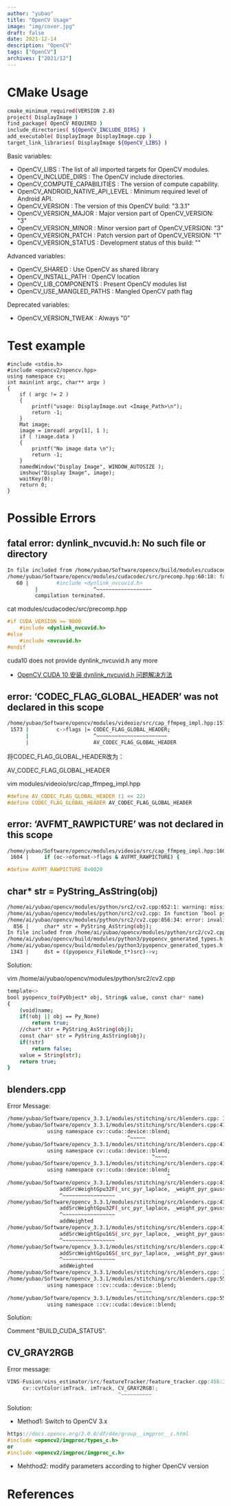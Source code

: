 ```yaml
---
author: "yubao"
title: "OpenCV Usage"
image: "img/cover.jpg"
draft: false
date: 2021-12-14
description: "OpenCV"
tags: ["OpenCV"]
archives: ["2021/12"]
---
```


# CMake Usage

```sh
cmake_minimum_required(VERSION 2.8)
project( DisplayImage )
find_package( OpenCV REQUIRED )
include_directories( ${OpenCV_INCLUDE_DIRS} )
add_executable( DisplayImage DisplayImage.cpp )
target_link_libraries( DisplayImage ${OpenCV_LIBS} )
```

Basic variables:

- OpenCV_LIBS                     : The list of all imported targets for OpenCV modules.
- OpenCV_INCLUDE_DIRS             : The OpenCV include directories.
- OpenCV_COMPUTE_CAPABILITIES     : The version of compute capability.
- OpenCV_ANDROID_NATIVE_API_LEVEL : Minimum required level of Android API.
- OpenCV_VERSION                  : The version of this OpenCV build: "3.3.1"
- OpenCV_VERSION_MAJOR            : Major version part of OpenCV_VERSION: "3"
- OpenCV_VERSION_MINOR            : Minor version part of OpenCV_VERSION: "3"
- OpenCV_VERSION_PATCH            : Patch version part of OpenCV_VERSION: "1"
- OpenCV_VERSION_STATUS           : Development status of this build: ""

Advanced variables:
- OpenCV_SHARED                   : Use OpenCV as shared library
- OpenCV_INSTALL_PATH             : OpenCV location
- OpenCV_LIB_COMPONENTS           : Present OpenCV modules list
- OpenCV_USE_MANGLED_PATHS        : Mangled OpenCV path flag

Deprecated variables:
- OpenCV_VERSION_TWEAK            : Always "0"


# Test example
```cap
#include <stdio.h>
#include <opencv2/opencv.hpp>
using namespace cv;
int main(int argc, char** argv )
{
    if ( argc != 2 )
    {
        printf("usage: DisplayImage.out <Image_Path>\n");
        return -1;
    }
    Mat image;
    image = imread( argv[1], 1 );
    if ( !image.data )
    {
        printf("No image data \n");
        return -1;
    }
    namedWindow("Display Image", WINDOW_AUTOSIZE );
    imshow("Display Image", image);
    waitKey(0);
    return 0;
}
```

# Possible Errors

## fatal error: dynlink_nvcuvid.h: No such file or directory

```sh
In file included from /home/yubao/Software/opencv/build/modules/cudacodec/opencv_cudacodec_pch_dephelp.cxx:1:
/home/yubao/Software/opencv/modules/cudacodec/src/precomp.hpp:60:18: fatal error: dynlink_nvcuvid.h: No such file or directory
   60 |         #include <dynlink_nvcuvid.h>
         |                  ^~~~~~~~~~~~~~~~~~~
         compilation terminated.
```

cat modules/cudacodec/src/precomp.hpp

```cpp
#if CUDA_VERSION >= 9000
	#include <dynlink_nvcuvid.h>
#else
	#include <nvcuvid.h>
#endif
```

cuda10 does not provide dynlink_nvcuvid.h any more

- [OpenCV CUDA 10 安装 dynlink_nvcuvid.h 问题解决方法](https://www.cnblogs.com/penguins/p/10214817.html)

## error: ‘CODEC_FLAG_GLOBAL_HEADER’ was not declared in this scope

```sh
/home/yubao/Software/opencv/modules/videoio/src/cap_ffmpeg_impl.hpp:1573:21: error: ‘CODEC_FLAG_GLOBAL_HEADER’ was not declared in this scope; did you mean ‘AV_CODEC_FLAG_GLOBAL_HEADER’?
 1573 |         c->flags |= CODEC_FLAG_GLOBAL_HEADER;
      |                     ^~~~~~~~~~~~~~~~~~~~~~~~
      |                     AV_CODEC_FLAG_GLOBAL_HEADER
```

将CODEC_FLAG_GLOBAL_HEADER改为：

AV_CODEC_FLAG_GLOBAL_HEADER

vim modules/videoio/src/cap_ffmpeg_impl.hpp

```cpp
#define AV_CODEC_FLAG_GLOBAL_HEADER (1 << 22)
#define CODEC_FLAG_GLOBAL_HEADER AV_CODEC_FLAG_GLOBAL_HEADER
```

## error: ‘AVFMT_RAWPICTURE’ was not declared in this scope
```sh
/home/yubao/Software/opencv/modules/videoio/src/cap_ffmpeg_impl.hpp:1604:30: error: ‘AVFMT_RAWPICTURE’ was not declared in this scope
 1604 |     if (oc->oformat->flags & AVFMT_RAWPICTURE) {
```


```cpp
#define AVFMT_RAWPICTURE 0x0020
```

## char* str = PyString_AsString(obj)

```sh
/home/ai/yubao/opencv/modules/python/src2/cv2.cpp:652:1: warning: missing initializer for member ‘_typeobject::tp_print’ [-Wmissing-field-initializers]
/home/ai/yubao/opencv/modules/python/src2/cv2.cpp: In function ‘bool pyopencv_to(PyObject*, T&, const char*) [with T = cv::String; PyObject = _object]’:
/home/ai/yubao/opencv/modules/python/src2/cv2.cpp:856:34: error: invalid conversion from ‘const char*’ to ‘char*’ [-fpermissive]
  856 |     char* str = PyString_AsString(obj);
In file included from /home/ai/yubao/opencv/modules/python/src2/cv2.cpp:1498:
/home/ai/yubao/opencv/build/modules/python3/pyopencv_generated_types.h: In function ‘bool pyopencv_to(PyObject*, T&, const char*) [with T = cv::FileNode; PyObject = _object]’:
/home/ai/yubao/opencv/build/modules/python3/pyopencv_generated_types.h:1343:40: warning: implicitly-declared ‘constexpr cv::FileNode& cv::FileNode::operator=(const cv::FileNode&)’ is deprecated [-Wdeprecated-copy]
 1343 |     dst = ((pyopencv_FileNode_t*)src)->v;
```

Solution:

vim /home/ai/yubao/opencv/modules/python/src2/cv2.cpp

```sh
template<>
bool pyopencv_to(PyObject* obj, String& value, const char* name)
{
    (void)name;
    if(!obj || obj == Py_None)
        return true;
    //char* str = PyString_AsString(obj);
    const char* str = PyString_AsString(obj);
    if(!str)
        return false;
    value = String(str);
    return true;
}
```

## blenders.cpp

Error Message:

```sh
/home/yubao/Software/opencv_3.3.1/modules/stitching/src/blenders.cpp: In member function ‘virtual void cv::detail::MultiBandBlender::feed(cv::InputArray, cv::InputArray, cv::Point)’:
/home/yubao/Software/opencv_3.3.1/modules/stitching/src/blenders.cpp:412:39: error: ‘cv::cuda::device’ has not been declared
             using namespace cv::cuda::device::blend;
                                       ^~~~~~
/home/yubao/Software/opencv_3.3.1/modules/stitching/src/blenders.cpp:412:47: error: ‘blend’ is not a namespace-name
             using namespace cv::cuda::device::blend;
                                               ^~~~~
/home/yubao/Software/opencv_3.3.1/modules/stitching/src/blenders.cpp:412:52: error: expected namespace-name before ‘;’ token
             using namespace cv::cuda::device::blend;
                                                    ^
/home/yubao/Software/opencv_3.3.1/modules/stitching/src/blenders.cpp:415:17: error: ‘addSrcWeightGpu32F’ was not declared in this scope
                 addSrcWeightGpu32F(_src_pyr_laplace, _weight_pyr_gauss, _dst_pyr_laplace, _dst_band_weights, rc);
                 ^~~~~~~~~~~~~~~~~~
/home/yubao/Software/opencv_3.3.1/modules/stitching/src/blenders.cpp:415:17: note: suggested alternative: ‘addWeighted’
                 addSrcWeightGpu32F(_src_pyr_laplace, _weight_pyr_gauss, _dst_pyr_laplace, _dst_band_weights, rc);
                 ^~~~~~~~~~~~~~~~~~
                 addWeighted
/home/yubao/Software/opencv_3.3.1/modules/stitching/src/blenders.cpp:419:17: error: ‘addSrcWeightGpu16S’ was not declared in this scope
                 addSrcWeightGpu16S(_src_pyr_laplace, _weight_pyr_gauss, _dst_pyr_laplace, _dst_band_weights, rc);
                 ^~~~~~~~~~~~~~~~~~
/home/yubao/Software/opencv_3.3.1/modules/stitching/src/blenders.cpp:419:17: note: suggested alternative: ‘addWeighted’
                 addSrcWeightGpu16S(_src_pyr_laplace, _weight_pyr_gauss, _dst_pyr_laplace, _dst_band_weights, rc);
                 ^~~~~~~~~~~~~~~~~~
                 addWeighted
/home/yubao/Software/opencv_3.3.1/modules/stitching/src/blenders.cpp: In member function ‘virtual void cv::detail::MultiBandBlender::blend(cv::InputOutputArray, cv::InputOutputArray)’:
/home/yubao/Software/opencv_3.3.1/modules/stitching/src/blenders.cpp:554:41: error: ‘cv::cuda::device’ has not been declared
             using namespace ::cv::cuda::device::blend;
                                         ^~~~~~
/home/yubao/Software/opencv_3.3.1/modules/stitching/src/blenders.cpp:554:49: error: ‘blend’ is not a namespace-name
             using namespace ::cv::cuda::device::blend;
```

Solution:

Comment "BUILD_CUDA_STATUS".

## CV_GRAY2RGB

Error message:

```cpp
VINS-Fusion/vins_estimator/src/featureTracker/feature_tracker.cpp:456:36: error: ‘CV_GRAY2RGB’ was not declared in this scope
     cv::cvtColor(imTrack, imTrack, CV_GRAY2RGB);
                                    ^~~~~~~~~~~
```

Solution:

- Method1: Switch to OpenCV 3.x
```cpp
https://docs.opencv.org/3.0.0/df/d4e/group__imgproc__c.html
#include <opencv2/imgproc/types_c.h>
or
#include <opencv2/imgproc/imgproc_c.h>
```
- Mehthod2: modify parameters according to higher OpenCV version


# References
